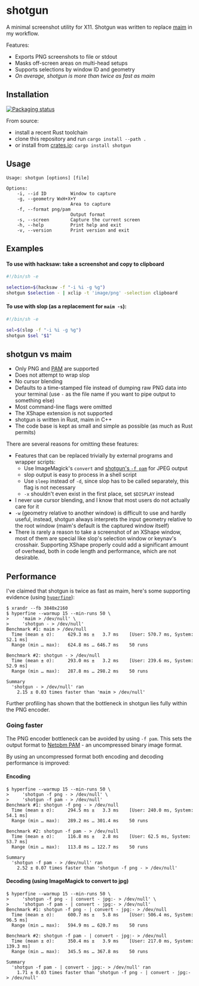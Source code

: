 # shotgun

A minimal screenshot utility for X11. Shotgun was written to replace
[maim](https://github.com/naelstrof/maim) in my workflow.

Features:
- Exports PNG screenshots to file or stdout
- Masks off-screen areas on multi-head setups
- Supports selections by window ID and geometry
- *On average, shotgun is more than twice as fast as maim*

## Installation

[![Packaging status](https://repology.org/badge/vertical-allrepos/shotgun.svg)](https://repology.org/project/shotgun/versions)

From source:
- install a recent Rust toolchain
- clone this repository and run `cargo install --path .`
- or install from [crates.io](https://crates.io/crates/shotgun):
  `cargo install shotgun`

## Usage

```
Usage: shotgun [options] [file]

Options:
    -i, --id ID         Window to capture
    -g, --geometry WxH+X+Y
                        Area to capture
    -f, --format png/pam
                        Output format
    -s, --screen        Capture the current screen
    -h, --help          Print help and exit
    -v, --version       Print version and exit
```

## Examples

#### To use with hacksaw: take a screenshot and copy to clipboard
```sh
#!/bin/sh -e

selection=$(hacksaw -f "-i %i -g %g")
shotgun $selection - | xclip -t 'image/png' -selection clipboard
```

#### To use with slop (as a replacement for `maim -s`):
```sh
#!/bin/sh -e

sel=$(slop -f "-i %i -g %g")
shotgun $sel "$1"
```

## shotgun vs maim

- Only PNG and [PAM](#going-faster) are supported
- Does not attempt to wrap slop
- No cursor blending
- Defaults to a time-stamped file instead of dumping raw PNG data into your
  terminal (use `-` as the file name if you want to pipe output to something
  else)
- Most command-line flags were omitted
- The XShape extension is not supported
- shotgun is written in Rust, maim in C++
- The code base is kept as small and simple as possible (as much as Rust
  permits)

There are several reasons for omitting these features:
- Features that can be replaced trivially by external programs and wrapper
  scripts:
  - Use ImageMagick's `convert` and [shotgun's `-f pam`](#going-faster) for JPEG output
  - slop output is easy to process in a shell script
  - Use `sleep` instead of `-d`, since slop has to be called separately, this
    flag is not necessary
  - `-x` shouldn't even exist in the first place, set `$DISPLAY` instead
- I never use cursor blending, and I know that most users do not actually care
  for it
- `-w` (geometry relative to another window) is difficult to use and hardly
  useful, instead, shotgun always interprets the input geometry relative to the
  root window (maim's default is the captured window itself)
- There is rarely a reason to take a screenshot of an XShape window, most of
  them are special like slop's selection window or keynav's crosshair.
  Supporting XShape properly could add a significant amount of overhead, both in
  code length and performance, which are not desirable.

## Performance

I've claimed that shotgun is twice as fast as maim, here's some supporting
evidence (using [`hyperfine`](https://github.com/sharkdp/hyperfine)):

```
$ xrandr --fb 3840x2160
$ hyperfine --warmup 15 --min-runs 50 \
>     'maim > /dev/null' \
>     'shotgun - > /dev/null'
Benchmark #1: maim > /dev/null
  Time (mean ± σ):     629.3 ms ±   3.7 ms    [User: 570.7 ms, System: 52.1 ms]
  Range (min … max):   624.8 ms … 646.7 ms    50 runs

Benchmark #2: shotgun - > /dev/null
  Time (mean ± σ):     293.0 ms ±   3.2 ms    [User: 239.6 ms, System: 52.9 ms]
  Range (min … max):   287.8 ms … 298.2 ms    50 runs

Summary
  'shotgun - > /dev/null' ran
    2.15 ± 0.03 times faster than 'maim > /dev/null'
```

Further profiling has shown that the bottleneck in shotgun lies fully within the
PNG encoder.

### Going faster

The PNG encoder bottleneck can be avoided by using `-f pam`. This sets the output format to
[Netpbm PAM](https://en.wikipedia.org/wiki/Netpbm#PAM_graphics_format) - an uncompressed binary image format.

By using an uncompressed format both encoding and decoding performance is improved:

#### Encoding

```
$ hyperfine --warmup 15 --min-runs 50 \
>     'shotgun -f png - > /dev/null' \
>     'shotgun -f pam - > /dev/null'
Benchmark #1: shotgun -f png - > /dev/null
  Time (mean ± σ):     294.5 ms ±   3.3 ms    [User: 240.0 ms, System: 54.1 ms]
  Range (min … max):   289.2 ms … 301.4 ms    50 runs

Benchmark #2: shotgun -f pam - > /dev/null
  Time (mean ± σ):     116.8 ms ±   2.8 ms    [User: 62.5 ms, System: 53.7 ms]
  Range (min … max):   113.8 ms … 122.7 ms    50 runs

Summary
  'shotgun -f pam - > /dev/null' ran
    2.52 ± 0.07 times faster than 'shotgun -f png - > /dev/null'
```

#### Decoding (using ImageMagick to convert to jpg)

```
$ hyperfine --warmup 15 --min-runs 50 \
>     'shotgun -f png - | convert - jpg:- > /dev/null' \
>     'shotgun -f pam - | convert - jpg:- > /dev/null'
Benchmark #1: shotgun -f png - | convert - jpg:- > /dev/null
  Time (mean ± σ):     600.7 ms ±   5.8 ms    [User: 506.4 ms, System: 96.5 ms]
  Range (min … max):   594.9 ms … 620.7 ms    50 runs

Benchmark #2: shotgun -f pam - | convert - jpg:- > /dev/null
  Time (mean ± σ):     350.4 ms ±   3.9 ms    [User: 217.0 ms, System: 139.3 ms]
  Range (min … max):   345.5 ms … 367.8 ms    50 runs

Summary
  'shotgun -f pam - | convert - jpg:- > /dev/null' ran
    1.71 ± 0.03 times faster than 'shotgun -f png - | convert - jpg:- > /dev/null'
```
